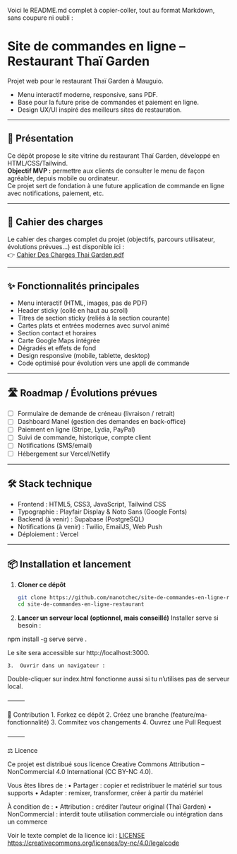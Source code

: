 Voici le README.md complet à copier-coller, tout au format Markdown, sans coupure ni oubli :

# Site de commandes en ligne – Restaurant Thaï Garden

Projet web pour le restaurant Thaï Garden à Mauguio.
- Menu interactif moderne, responsive, sans PDF.
- Base pour la future prise de commandes et paiement en ligne.
- Design UX/UI inspiré des meilleurs sites de restauration.

---

## 🚀 Présentation

Ce dépôt propose le site vitrine du restaurant Thaï Garden, développé en HTML/CSS/Tailwind.  
**Objectif MVP :** permettre aux clients de consulter le menu de façon agréable, depuis mobile ou ordinateur.  
Ce projet sert de fondation à une future application de commande en ligne avec notifications, paiement, etc.

---

## 📝 Cahier des charges

Le cahier des charges complet du projet (objectifs, parcours utilisateur, évolutions prévues…) est disponible ici :  
👉 [Cahier Des Charges Thai Garden.pdf](./Cahier%20Des%20Charges%20Thai%20Garden.pdf)

---

## ✨ Fonctionnalités principales

- Menu interactif (HTML, images, pas de PDF)
- Header sticky (collé en haut au scroll)
- Titres de section sticky (reliés à la section courante)
- Cartes plats et entrées modernes avec survol animé
- Section contact et horaires
- Carte Google Maps intégrée
- Dégradés et effets de fond
- Design responsive (mobile, tablette, desktop)
- Code optimisé pour évolution vers une appli de commande

---

## 🛣️ Roadmap / Évolutions prévues

- [ ] Formulaire de demande de créneau (livraison / retrait)
- [ ] Dashboard Manel (gestion des demandes en back-office)
- [ ] Paiement en ligne (Stripe, Lydia, PayPal)
- [ ] Suivi de commande, historique, compte client
- [ ] Notifications (SMS/email)
- [ ] Hébergement sur Vercel/Netlify

---

## 🛠 Stack technique

- Frontend : HTML5, CSS3, JavaScript, Tailwind CSS  
- Typographie : Playfair Display & Noto Sans (Google Fonts)
- Backend (à venir) : Supabase (PostgreSQL)
- Notifications (à venir) : Twilio, EmailJS, Web Push  
- Déploiement : Vercel 

---

## 📦 Installation et lancement

1. **Cloner ce dépôt**
   ```bash
   git clone https://github.com/nanotchec/site-de-commandes-en-ligne-restaurant.git
   cd site-de-commandes-en-ligne-restaurant

2.	**Lancer un serveur local (optionnel, mais conseillé)**
Installer serve si besoin :

npm install -g serve
serve .

Le site sera accessible sur http://localhost:3000.

	3.	Ouvrir dans un navigateur :
Double-cliquer sur index.html fonctionne aussi si tu n’utilises pas de serveur local.

⸻

🤝 Contribution
	1.	Forkez ce dépôt
	2.	Créez une branche (feature/ma-fonctionnalité)
	3.	Commitez vos changements
	4.	Ouvrez une Pull Request

⸻

⚖️ Licence

Ce projet est distribué sous licence Creative Commons Attribution – NonCommercial 4.0 International (CC BY-NC 4.0).

Vous êtes libres de :
	•	Partager : copier et redistribuer le matériel sur tous supports
	•	Adapter : remixer, transformer, créer à partir du matériel

À condition de :
	•	Attribution : créditer l’auteur original (Thaï Garden)
	•	NonCommercial : interdit toute utilisation commerciale ou intégration dans un commerce

Voir le texte complet de la licence ici : [LICENSE](LICENSE)
https://creativecommons.org/licenses/by-nc/4.0/legalcode
